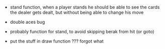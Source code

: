 - stand function, when a player stands he should be able to see the cards the dealer gets dealt, but without being able to change his move

- double aces bug   

- probably function for stand, to avoid skipping berak from hit (or goto)

- put the stuff in draw function ??? forgot what
